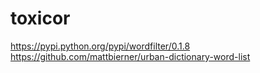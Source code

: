 # toxicor

https://pypi.python.org/pypi/wordfilter/0.1.8
https://github.com/mattbierner/urban-dictionary-word-list

